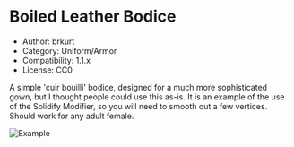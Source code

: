 # Boiled Leather Bodice

* Author: brkurt
* Category: Uniform/Armor
* Compatibility: 1.1.x
* License: CC0

A simple 'cuir bouilli' bodice, designed for a  much more sophisticated gown, but I thought people could use this as-is.  It is an example of the use of the Solidify Modifier, so you will need to smooth out a few vertices. Should work for any adult female. 

![Example](boiledleatherbodice1MHGUI.png)

